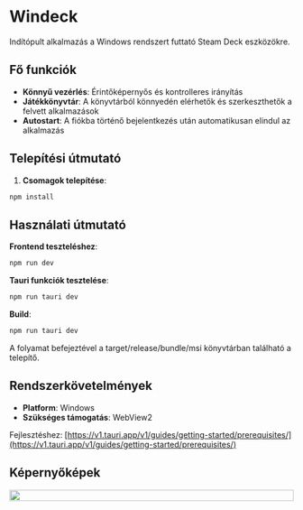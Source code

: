 # Windeck

Indítópult alkalmazás a Windows rendszert futtató Steam Deck eszközökre.

## Fő funkciók

- **Könnyű vezérlés**: Érintőképernyős és kontrolleres irányítás
- **Játékkönyvtár**: A könyvtárból könnyedén elérhetők és szerkeszthetők a felvett alkalmazások
- **Autostart**: A fiókba történő bejelentkezés után automatikusan elindul az alkalmazás

## Telepítési útmutató

1. **Csomagok telepítése**:
```bash
npm install
```

## Használati útmutató

**Frontend teszteléshez**:

```bash
npm run dev
```

**Tauri funkciók tesztelése**:

```bash
npm run tauri dev
```

**Build**:
```bash
npm run tauri dev
```

A folyamat befejeztével a target/release/bundle/msi könyvtárban található a telepítő.

## Rendszerkövetelmények

- **Platform**: Windows
- **Szükséges támogatás**: WebView2

Fejlesztéshez: [https://v1.tauri.app/v1/guides/getting-started/prerequisites/](https://v1.tauri.app/v1/guides/getting-started/prerequisites/)

## Képernyőképek
<div style="display: flex; justify-content: space-between;">
<img src="screenshots/screenshot.png" width="100%" height="auto">
</div>